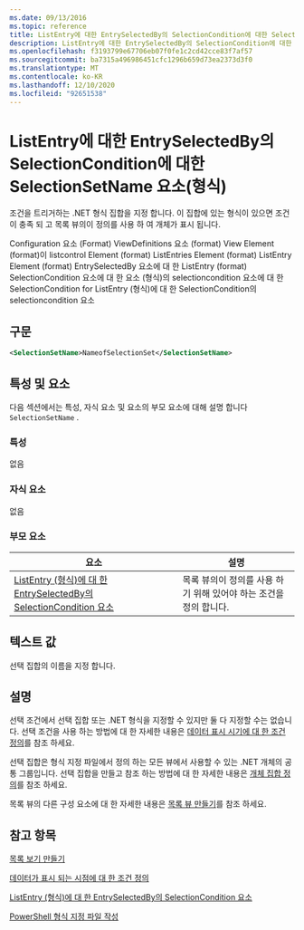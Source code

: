 ```yaml
---
ms.date: 09/13/2016
ms.topic: reference
title: ListEntry에 대한 EntrySelectedBy의 SelectionCondition에 대한 SelectionSetName 요소(형식)
description: ListEntry에 대한 EntrySelectedBy의 SelectionCondition에 대한 SelectionSetName 요소(형식)
ms.openlocfilehash: f3193799e67706eb07f0fe1c2cd42cce83f7af57
ms.sourcegitcommit: ba7315a496986451cfc1296b659d73ea2373d3f0
ms.translationtype: MT
ms.contentlocale: ko-KR
ms.lasthandoff: 12/10/2020
ms.locfileid: "92651538"
---
```

# <a name="selectionsetname-element-for-selectioncondition-for-entryselectedby-for-listentry-format"></a>ListEntry에 대한 EntrySelectedBy의 SelectionCondition에 대한 SelectionSetName 요소(형식)

조건을 트리거하는 .NET 형식 집합을 지정 합니다. 이 집합에 있는 형식이 있으면 조건이 충족 되 고 목록 뷰의이 정의를 사용 하 여 개체가 표시 됩니다.

Configuration 요소 (Format) ViewDefinitions 요소 (format) View Element (format)이 listcontrol Element (format) ListEntries Element (format) ListEntry Element (format) EntrySelectedBy 요소에 대 한 ListEntry (format) SelectionCondition 요소에 대 한 요소 (형식)의 selectioncondition 요소에 대 한 SelectionCondition for ListEntry (형식)에 대 한 SelectionCondition의 selectioncondition 요소

## <a name="syntax"></a>구문

```xml
<SelectionSetName>NameofSelectionSet</SelectionSetName>
```

## <a name="attributes-and-elements"></a>특성 및 요소

다음 섹션에서는 특성, 자식 요소 및 요소의 부모 요소에 대해 설명 합니다 `SelectionSetName` .

### <a name="attributes"></a>특성

없음

### <a name="child-elements"></a>자식 요소

없음

### <a name="parent-elements"></a>부모 요소

|요소|설명|
|-------------|-----------------|
|[ListEntry (형식)에 대 한 EntrySelectedBy의 SelectionCondition 요소](./selectioncondition-element-for-entryselectedby-for-listcontrol-format.md)|목록 뷰의이 정의를 사용 하기 위해 있어야 하는 조건을 정의 합니다.|

## <a name="text-value"></a>텍스트 값

선택 집합의 이름을 지정 합니다.

## <a name="remarks"></a>설명

선택 조건에서 선택 집합 또는 .NET 형식을 지정할 수 있지만 둘 다 지정할 수는 없습니다. 선택 조건을 사용 하는 방법에 대 한 자세한 내용은 [데이터 표시 시기에 대 한 조건 정의](./defining-conditions-for-displaying-data.md)를 참조 하세요.

선택 집합은 형식 지정 파일에서 정의 하는 모든 뷰에서 사용할 수 있는 .NET 개체의 공통 그룹입니다. 선택 집합을 만들고 참조 하는 방법에 대 한 자세한 내용은 [개체 집합 정의](./defining-selection-sets.md)를 참조 하세요.

목록 뷰의 다른 구성 요소에 대 한 자세한 내용은 [목록 뷰 만들기](./creating-a-list-view.md)를 참조 하세요.

## <a name="see-also"></a>참고 항목

[목록 보기 만들기](./creating-a-list-view.md)

[데이터가 표시 되는 시점에 대 한 조건 정의](./defining-conditions-for-displaying-data.md)

[ListEntry (형식)에 대 한 EntrySelectedBy의 SelectionCondition 요소](./selectioncondition-element-for-entryselectedby-for-listcontrol-format.md)

[PowerShell 형식 지정 파일 작성](./writing-a-powershell-formatting-file.md)
